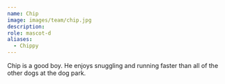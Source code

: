 ```yaml
---
name: Chip
image: images/team/chip.jpg
description:
role: mascot-d
aliases:
  - Chippy
---
```


Chip is a good boy. He enjoys snuggling and running faster than all of the other dogs at the dog park.
